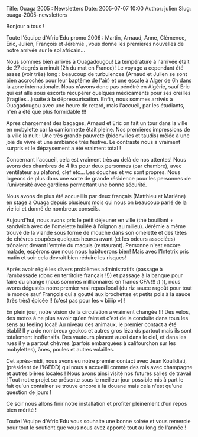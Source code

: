 Title: Ouaga 2005 : Newsletters
Date: 2005-07-07 10:00
Author: julien
Slug: ouaga-2005-newsletters

Bonjour a tous !

</p>
Toute l'équipe d'Afric'Edu promo 2006 : Martin, Arnaud, Anne, Clémence,
Eric, Julien, François et Jérémie , vous donne les premières nouvelles
de notre arrivée sur le sol africain...

</p>
Nous sommes bien arrivés à Ouagadougou! La température à l'arrivée était
de 27 degrés à minuit (2h du mat en France)! Le voyage a cependant été
assez (voir très) long : beaucoup de turbulences (Arnaud et Julien se
sont bien accrochés pour leur baptême de l'air) et une escale à Alger de
6h dans la zone internationale. Nous n'avons donc pas pénétré en
Algérie, sauf Eric qui est allé sous escorte récupérer quelques
médicaments pour ses oreilles (fragiles...) suite à la dépressurisation.
Enfin, nous sommes arrivés à Ouagadougou avec une heure de retard, mais
l'accueil, par les étudiants, n'en a été que plus formidable !!!

</p>
Apres chargement des bagages, Arnaud et Eric on fait un tour dans la
ville en mobylette car la camionnette était pleine. Nos premières
impressions de la ville la nuit : Une très grande pauvreté (bidonvilles
et taudis) mêlée à une joie de vivre et une ambiance très festive. Le
contraste nous a vraiment surpris et le dépaysement a été vraiment total
!

</p>
Concernant l'accueil, cela est vraiment très au delà de nos attentes!
Nous avons des chambres de 4 lits pour deux personnes (par chambre),
avec ventilateur au plafond, clef etc... Les douches et wc sont propres.
Nous logeons de plus dans une sorte de grande résidence pour les
personnes de l'université avec gardiens permettant une bonne sécurité.

</p>
Nous avons de plus été accueillis par deux français (Matthieu et
Marlène) en stage à Ouaga depuis plusieurs mois qui nous on beaucoup
parlé de la vie ici et donné de nombreux conseils.

</p>
Aujourd'hui, nous avons pris le petit déjeuner en ville (thé bouillant +
sandwich avec de l'omelette huilée à l'oignon au milieu). Jérémie a même
trouvé de la viande sous forme de mouche dans son omelette et des têtes
de chèvres coupées quelques heures avant (et les odeurs associées)
trônaient devant l'entrée du maquis (restaurant). Personne n'est encore
malade, espérons que nous nous habituerons bien! Mais avec l'Intetrix
pris matin et soir cela devrait bien réduire les risques!

</p>
Après avoir réglé les divers problèmes administratifs (passage à
l'ambassade (donc en territoire français !!)) et passage à la banque
pour faire du change (nous sommes millionnaires en francs CFA !!! :) )),
nous avons dégustés notre premier vrai repas local (du riz sauce ragoût
pour tout le monde sauf François qui a goutté aux brochettes et petits
pois à la sauce (très très) épicée !! (c'est pas pour les « biiiip ») !

</p>
En plein jour, notre vision de la circulation a vraiment changée !!! Des
vélos, des motos à ne plus savoir qu'en faire et c'est de la conduite
dans tous les sens au feeling local! Au niveau des animaux, le premier
contact a été établi! Il y a de nombreux geckos et autres gros lézards
partout mais ils sont totalement inoffensifs. Des vautours planent aussi
dans le ciel, et dans les rues il y a partout chèvres (parfois
embarquées à califourchon sur les mobylettes), ânes, poules et autres
volailles.

</p>
Cet après-midi, nous avons eu notre premier contact avec Jean
Koulidiati, (président de l'IGEDD) qui nous a accueilli comme des rois
avec champagne et autres bières locales ! Nous avons ainsi visité nos
futures salles de travail ! Tout notre projet se présente sous le
meilleur jour possible mis à part le fait qu'un container se trouve
encore à la douane mais cela n'est qu'une question de jours !

</p>
Ce soir nous allons finir notre installation et profiter pleinement d'un
repos bien mérité !

</p>
Toute l'équipe d'Afric'Edu vous souhaite une bonne soirée et vous
remercie pour tout le soutient que vous nous avez apporté tout au long
de l'année !

</p>

